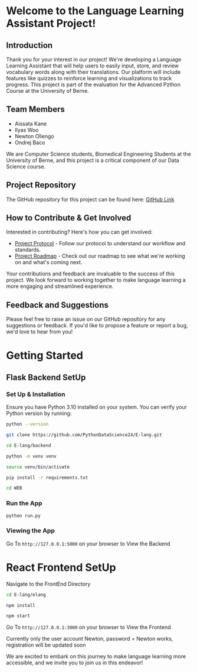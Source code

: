 # Welcome to the Language Learning Assistant Project!

## Introduction
Thank you for your interest in our project! We're developing a Language Learning Assistant that will help users to easily input, store, and review vocabulary words along with their translations. Our platform will include features like quizzes to reinforce learning and visualizations to track progress. This project is part of the evaluation for the Advanced Pzthon Course at the University of Berne.

## Team Members
- Aissata Kane  
- Ilyas Woo
- Newton Ollengo
- Ondrej Baco

We are Computer Science students, Biomedical Engineering Students at the University of Berne, and this project is a critical component of our Data Science course.

## Project Repository
The GitHub repository for this project can be found here: [GitHub Link ](https://github.com/Newton001/Language-Learning-Assistant.git)

## How to Contribute & Get Involved
Interested in contributing? Here's how you can get involved:
- [Project Protocol](https://github.com/Newton001/Language-Learning-Assistant.git) - Follow our protocol to understand our workflow and standards.
- [Project Roadmap](https://github.com/PythonDataScience24/Language-Learning-Assistant/blob/main/Roadmap.md) - Check out our roadmap to see what we're working on and what's coming next.

Your contributions and feedback are invaluable to the success of this project. We look forward to working together to make language learning a more engaging and streamlined experience.

## Feedback and Suggestions
Please feel free to raise an issue on our GitHub repository for any suggestions or feedback. If you'd like to propose a feature or report a bug, we'd love to hear from you!

# Getting Started
## Flask Backend SetUp
### Set Up & Installation

Ensure you have Python 3.10 installed on your system. You can verify your Python version by running:

```bash
python --version

git clone https://github.com/PythonDataScience24/E-lang.git

cd E-lang/backend

python -m venv venv

source venv/bin/activate

pip install -r requirements.txt

cd WEB
```
### Run the App
```bash
python run.py

```
### Viewing the App
Go To ```http://127.0.0.1:5000``` on your browser to View the Backend


# React Frontend SetUp

Navigate to the FrontEnd Directory

``` bash
cd E-lang/elang

npm install

npm start

```
Go To ```http://127.0.0.1:3000``` on your browser to View the Frontend

Currently only the user account Newton, password = Newton works, registration will be updated soon

We are excited to embark on this journey to make language learning more accessible, and we invite you to join us in this endeavor!
